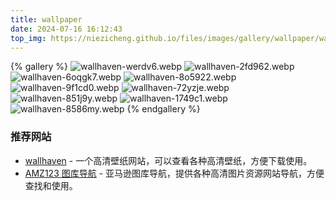 ```yaml
---
title: wallpaper
date: 2024-07-16 16:12:43
top_img: https://niezicheng.github.io/files/images/gallery/wallpaper/wallhaven-werdv6.webp
---
```


{% gallery %}
![wallhaven-werdv6.webp](https://niezicheng.github.io/files/images/gallery/wallpaper/wallhaven-werdv6.webp)
![wallhaven-2fd962.webp](https://niezicheng.github.io/files/images/gallery/wallpaper/wallhaven-2fd962.webp)
![wallhaven-6oqgk7.webp](https://niezicheng.github.io/files/images/gallery/wallpaper/wallhaven-6oqgk7.webp)
![wallhaven-8o5922.webp](https://niezicheng.github.io/files/images/gallery/wallpaper/wallhaven-8o5922.webp)
![wallhaven-9f1cd0.webp](https://niezicheng.github.io/files/images/gallery/wallpaper/wallhaven-9f1cd0.webp)
![wallhaven-72yzje.webp](https://niezicheng.github.io/files/images/gallery/wallpaper/wallhaven-72yzje.webp)
![wallhaven-851j9y.webp](https://niezicheng.github.io/files/images/gallery/wallpaper/wallhaven-851j9y.webp)
![wallhaven-1749c1.webp](https://niezicheng.github.io/files/images/gallery/wallpaper/wallhaven-1749c1.webp)
![wallhaven-8586my.webp](https://niezicheng.github.io/files/images/gallery/wallpaper/wallhaven-8586my.webp)
{% endgallery %}

### 推荐网站

- [wallhaven](https://wallhaven.cc/) - 一个高清壁纸网站，可以查看各种高清壁纸，方便下载使用。
- [AMZ123 图库导航](https://www.amz123.com/tuku) - 亚马逊图库导航，提供各种高清图片资源网站导航，方便查找和使用。
